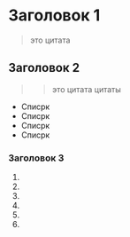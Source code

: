 # Заголовок 1
> это цитата
## Заголовок 2
>> это цитата цитаты
* Списрк
* Списрк
* Списрк
* Списрк

### Заголовок 3
1.
2.
3.
4.
5.
6.
